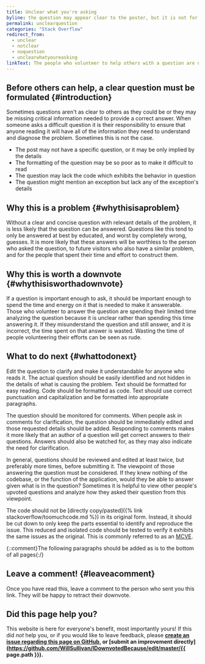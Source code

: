 ```yaml
---
title: Unclear what you're asking
byline: the question may appear clear to the poster, but it is not for other readers
permalink: unclearquestion
categories: "Stack Overflow"
redirect_from:
  - unclear
  - notclear
  - noquestion
  - unclearwhatyoureasking
linkText: The people who volunteer to help others with a question are not intimately familiar with the problem as the person who has struggled to solve it. Because to this, questions must be crystal clear to the people who wish to help.
---
```


## Before others can help, a clear question must be formulated {#introduction}
Sometimes questions aren't as clear to others as they could be or they may be missing critical information needed to provide a correct answer. When someone asks a difficult question it is their responsibility to ensure that anyone reading it will have all of the information they need to understand and diagnose the problem. Sometimes this is not the case.

- The post may not have a specific question, or it may be only implied by the details  
- The formatting of the question may be so poor as to make it difficult to read  
- The question may lack the code which exhibits the behavior in question
- The question might mention an exception but lack any of the exception's details

## Why this is a problem {#whythisisaproblem}
Without a clear and concise question with relevant details of the problem, it is less likely that the question can be answered.  Questions like this tend to only be answered at best by educated, and worst by completely wrong, guesses. It is more likely that these answers will be worthless to the person who asked the question, to future visitors who also have a similar problem, and for the people that spent their time and effort to construct them.

## Why this is worth a downvote {#whythisisworthadownvote}
If a question is important enough to ask, it should be important enough to spend the time and energy on it that is needed to make it answerable. Those who volunteer to answer the question are spending their limited time analyzing the question because it is unclear rather than spending this time answering it. If they misunderstand the question and still answer, and it is incorrect, the time spent on that answer is wasted. Wasting the time of people volunteering their efforts can be seen as rude.

## What to do next {#whattodonext}
Edit the question to clarify and make it understandable for anyone who reads it. The actual question should be easily identified and not hidden in the details of what is causing the problem. Text should be formatted for easy reading. Code should be formatted as code. Text should use correct punctuation and capitalization and be formatted into appropriate paragraphs. 

The question should be monitored for comments. When people ask in comments for clarification, the question should be immediately edited and those requested details should be added. Responding to comments makes it more likely that an author of a question will get correct answers to their questions. Answers should also be watched for, as they may also indicate the need for clarification.

In general, questions should be reviewed and edited at least twice, but preferably more times, before submitting it. The viewpoint of those answering the question must be considered. If they knew nothing of the codebase, or the function of the application, would they be able to answer given what is in the question? Sometimes it is helpful to view other people's upvoted questions and analyze how they asked their question from this viewpoint. 

The code should not be [directly copy/pasted]({% link stackoverflow/toomuchcode.md %}) in its original form. Instead, it should be cut down to only keep the parts essential to identify and reproduce the issue. This reduced and isolated code should be tested to verify it exhibits the same issues as the original. This is commonly referred to as an [MCVE](https://stackoverflow.com/help/mcve). 

{::comment}The following paragraphs should be added as is to the bottom of all pages{:/}
## Leave a comment! {#leaveacomment}
Once you have read this, leave a comment to the person who sent you this link. They will be happy to retract their downvote.

## Did this page help you?
This website is here for everyone's benefit, most importantly yours! If this did <i>not</i> help you, or if you would
like to leave feedback, please **[create an issue regarding this page on GitHub](https://github.com/WillSullivan/IDownvotedBecause/issues/new), or [submit an improvement directly](https://github.com/WillSullivan/IDownvotedBecause/edit/master/{{ page.path }}).**
